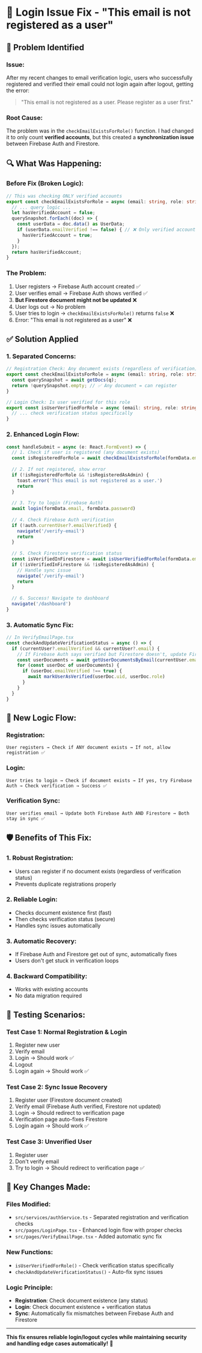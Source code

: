 # 🔧 Login Issue Fix - "This email is not registered as a user"

## 🚨 **Problem Identified**

### **Issue:**
After my recent changes to email verification logic, users who successfully registered and verified their email could not login again after logout, getting the error:
> "This email is not registered as a user. Please register as a user first."

### **Root Cause:**
The problem was in the `checkEmailExistsForRole()` function. I had changed it to only count **verified accounts**, but this created a **synchronization issue** between Firebase Auth and Firestore.

## 🔍 **What Was Happening:**

### **Before Fix (Broken Logic):**
```typescript
// This was checking ONLY verified accounts
export const checkEmailExistsForRole = async (email: string, role: string): Promise<boolean> => {
  // ... query logic ...
  let hasVerifiedAccount = false;
  querySnapshot.forEach((doc) => {
    const userData = doc.data() as UserData;
    if (userData.emailVerified !== false) { // ❌ Only verified accounts
      hasVerifiedAccount = true;
    }
  });
  return hasVerifiedAccount;
}
```

### **The Problem:**
1. User registers → Firebase Auth account created ✅
2. User verifies email → Firebase Auth shows verified ✅
3. **But Firestore document might not be updated** ❌
4. User logs out → No problem
5. User tries to login → `checkEmailExistsForRole()` returns `false` ❌
6. Error: "This email is not registered as a user" ❌

## ✅ **Solution Applied**

### **1. Separated Concerns:**
```typescript
// Registration Check: Any document exists (regardless of verification)
export const checkEmailExistsForRole = async (email: string, role: string): Promise<boolean> => {
  const querySnapshot = await getDocs(q);
  return !querySnapshot.empty; // ✅ Any document = can register
}

// Login Check: Is user verified for this role
export const isUserVerifiedForRole = async (email: string, role: string): Promise<boolean> => {
  // ... check verification status specifically
}
```

### **2. Enhanced Login Flow:**
```typescript
const handleSubmit = async (e: React.FormEvent) => {
  // 1. Check if user is registered (any document exists)
  const isRegisteredForRole = await checkEmailExistsForRole(formData.email, activeTab)
  
  // 2. If not registered, show error
  if (!isRegisteredForRole && !isRegisteredAsAdmin) {
    toast.error('This email is not registered as a user.')
    return
  }
  
  // 3. Try to login (Firebase Auth)
  await login(formData.email, formData.password)
  
  // 4. Check Firebase Auth verification
  if (!auth.currentUser?.emailVerified) {
    navigate('/verify-email')
    return
  }
  
  // 5. Check Firestore verification status
  const isVerifiedInFirestore = await isUserVerifiedForRole(formData.email, activeTab)
  if (!isVerifiedInFirestore && !isRegisteredAsAdmin) {
    // Handle sync issue
    navigate('/verify-email')
    return
  }
  
  // 6. Success! Navigate to dashboard
  navigate('/dashboard')
}
```

### **3. Automatic Sync Fix:**
```typescript
// In VerifyEmailPage.tsx
const checkAndUpdateVerificationStatus = async () => {
  if (currentUser?.emailVerified && currentUser?.email) {
    // If Firebase Auth says verified but Firestore doesn't, update Firestore
    const userDocuments = await getUserDocumentsByEmail(currentUser.email)
    for (const userDoc of userDocuments) {
      if (userDoc.emailVerified !== true) {
        await markUserAsVerified(userDoc.uid, userDoc.role)
      }
    }
  }
}
```

## 🔄 **New Logic Flow:**

### **Registration:**
```
User registers → Check if ANY document exists → If not, allow registration ✅
```

### **Login:**
```
User tries to login → Check if document exists → If yes, try Firebase Auth → Check verification → Success ✅
```

### **Verification Sync:**
```
User verifies email → Update both Firebase Auth AND Firestore → Both stay in sync ✅
```

## 🛡️ **Benefits of This Fix:**

### **1. Robust Registration:**
- Users can register if no document exists (regardless of verification status)
- Prevents duplicate registrations properly

### **2. Reliable Login:**
- Checks document existence first (fast)
- Then checks verification status (secure)
- Handles sync issues automatically

### **3. Automatic Recovery:**
- If Firebase Auth and Firestore get out of sync, automatically fixes
- Users don't get stuck in verification loops

### **4. Backward Compatibility:**
- Works with existing accounts
- No data migration required

## 🧪 **Testing Scenarios:**

### **Test Case 1: Normal Registration & Login**
1. Register new user
2. Verify email
3. Login → Should work ✅
4. Logout
5. Login again → Should work ✅

### **Test Case 2: Sync Issue Recovery**
1. Register user (Firestore document created)
2. Verify email (Firebase Auth verified, Firestore not updated)
3. Login → Should redirect to verification page
4. Verification page auto-fixes Firestore
5. Login again → Should work ✅

### **Test Case 3: Unverified User**
1. Register user
2. Don't verify email
3. Try to login → Should redirect to verification page ✅

## 🎯 **Key Changes Made:**

### **Files Modified:**
- `src/services/authService.ts` - Separated registration and verification checks
- `src/pages/LoginPage.tsx` - Enhanced login flow with proper checks
- `src/pages/VerifyEmailPage.tsx` - Added automatic sync fix

### **New Functions:**
- `isUserVerifiedForRole()` - Check verification status specifically
- `checkAndUpdateVerificationStatus()` - Auto-fix sync issues

### **Logic Principle:**
- **Registration**: Check document existence (any status)
- **Login**: Check document existence + verification status
- **Sync**: Automatically fix mismatches between Firebase Auth and Firestore

---

**This fix ensures reliable login/logout cycles while maintaining security and handling edge cases automatically!** 🚀 